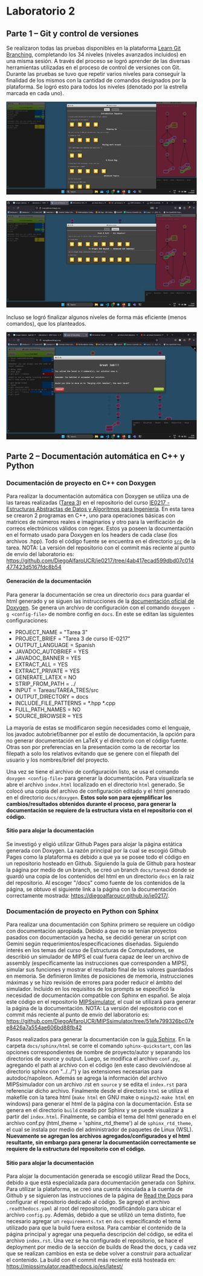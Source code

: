 # Laboratorio 2

## Parte 1 – Git y control de versiones

Se realizaron todas las pruebas disponibles en la plataforma [Learn Git Branching](https://learngitbranching.js.org/), completando los 34 niveles (niveles avanzados incluidos) en una misma sesión. A través del proceso se logró aprender de las diversas herramientas utilizadas en el proceso de control de versiones con Git. Durante las pruebas se tuvo que repetir varios niveles para conseguir la finalidad  de los mismos con la cantidad de comandos designados por la plataforma. Se logró esto para todos los niveles (denotado por la estrella marcada en cada uno).

![mainLevels](img/mainLevels.jpg)

![remoteLevels](img/remoteLevels.jpg)

Incluso se logró finalizar algunos niveles de forma más eficiente (menos comandos), que los planteados.

![menosComandos](img/menosComandos.jpg)

## Parte 2 – Documentación automática en C++ y Python

### Documentación de proyecto en C++ con Doxygen

Para realizar la documentación automática con Doxygen se utiliza una de las tareas realizadas ([Tarea 3](https://github.com/DiegoAlfaroUCR/ie0217/tree/main/Tareas/TAREA_TRES)) en el repositorio del curso [IE0217 - Estructuras Abstractas de Datos y Algoritmos para Ingeniería](https://github.com/DiegoAlfaroUCR/ie0217). En esta tarea se crearon 2 programas en C++, uno para operaciones básicas con matrices de números reales e imaginarios y otro para la verificación de correos electrónicos válidos con regex. Estos ya poseen la documentación en el formato usado para Doxygen en los headers de cada clase (los archivos .hpp). Todo el código fuente se encuentra en el directorio [`src`](https://github.com/DiegoAlfaroUCR/ie0217/tree/main/Tareas/TAREA_TRES/src) de la tarea. NOTA: La versión del repositorio con el commit más reciente al punto de envío del laboratorio es: https://github.com/DiegoAlfaroUCR/ie0217/tree/4ab417ecad599dbd07c014477423d5167fdc8b54

#### Generación de la documentación

Para generar la documentación se crea un directorio `docs` para guardar el html generado y se siguen las instrucciones de la [documentación oficial de Doxygen](https://www.doxygen.nl/manual/starting.html). Se genera un archivo de configuración con el comando `doxygen -g <config-file>` de nombre config en `docs`. En este se editan las siguientes configuraciones:

- PROJECT_NAME           = "Tarea 3"
- PROJECT_BRIEF          = "Tarea 3 de curso IE-0217" 
- OUTPUT_LANGUAGE        = Spanish
- JAVADOC_AUTOBRIEF      = YES
- JAVADOC_BANNER         = YES
- EXTRACT_ALL            = YES
- EXTRACT_PRIVATE        = YES
- GENERATE_LATEX         = NO
- STRIP_FROM_PATH        = ../
- INPUT                  = Tareas/TAREA_TRES/src
- OUTPUT_DIRECTORY       = docs
- INCLUDE_FILE_PATTERNS = *.hpp *.cpp
- FULL_PATH_NAMES = NO
- SOURCE_BROWSER = YES

La mayoría de estas se modificaron según necesidades como el lenguaje, los javadoc autobrief/banner por el estilo de documentación, la opción para no generar documentación en LaTeX y el directorio con el código fuente. Otras son por preferencias en la presentación como la de recortar los filepath a solo los relativos evitando que se genere con el filepath del usuario y los nombres/brief del proyecto. 

Una vez se tiene el archivo de configuración listo, se usa el comando `doxygen <config-file>` para generar la documentación. Para visualizarla se abre el archivo `index.html` localizado en el directorio `html` generado. Se colocó una copia del archivo de configuración editado y el html generado en el directorio `docs/doxygen`. **Estos solo son para ejemplificar los cambios/resultados obtenidos durante el proceso, para generar la documentación se requiere de la estructura vista en el repositorio con el código.**

#### Sitio para alojar la documentación
Se investigó y eligió utilizar Github Pages para alojar la página estática generada con Doxygen. La razón principal por la cual se escogió Github Pages como la plataforma es debido a que ya se posee todo el código en un repositorio hosteado en Github. Siguiendo la guía de Github para hostear la página por medio de un branch, se creó un branch `docs/tarea3` donde se guardó una copia de los contenidos del html en un directorio `docs` en la raíz del repositorio. Al escoger "/docs" como fuente de los contenidos de la página, se obtuvo el siguiente link a la página con la documentación correctamente mostrada: https://diegoalfaroucr.github.io/ie0217/.

### Documentación de proyecto en Python con Sphinx

Para realizar una documentación con Sphinx primero se requiere un código con documentación apropiada. Debido a que no se tenían proyectos pasados con documentación ya hecha, se decidió generar un script con Gemini según requerimientos/especificaciones diseñadas. Siguiendo interés en los temas del curso de Estructuras de Computadores, se describió un simulador de MIPS el cual fuera capaz de leer un archivo de assembly (específicamente las instrucciones que corresponden a MIPS), simular sus funciones y mostrar el resultado final de los valores guardados en memoria. Se definieron límites de posiciones de memoria, instrucciones máximas y se hizo revisión de errores para poder reducir el ámbito del simulador. Incluido en los requisitos de los prompts se especificó la necesidad de documentación compatible con Sphinx en español. Se aloja este código en el repositorio [MIPSsimulator](https://github.com/DiegoAlfaroUCR/MIPSsimulator), el cual se utilizará para generar la página de la documentación. NOTA: La versión del repositorio con el commit más reciente al punto de envío del laboratorio es: https://github.com/DiegoAlfaroUCR/MIPSsimulator/tree/51efe799326bc07ee8426a7a554ae606bd88fb42

Pasos realizados para generar la documentación con la [guía Sphinx](https://www.sphinx-doc.org/en/master/tutorial/index.html). En la carpeta `docs/sphinx/html` se corre el comando `sphinx-quickstart`, con las opciones correspondientes de nombre de proyecto/autor y separando los directorios de source y output. Luego, se modifica el archivo `conf.py`, agregando el path al archivo con el código (en este caso devolviéndose al directorio sphinx con "../../") y las extensiones necesarias para autodoc/napoleon. Además se agrega la información del archivo MIPSsimulador con un archivo .rst en `source` y se edita el `index.rst` para referenciar dicho archivo. Finalmente desde el directorio `html` se utiliza el makefile con la tarea html (`make html` en GNU make o `mingw32-make html` en windows) para generar el html de la página con la documentación. Esta se genera en el directorio `build` creado por Sphinx y se puede visualizar a partir del `index.html`. Finalmente, se cambia el tema del html generado en el archivo conf.py (html_theme = 'sphinx_rtd_theme') al de `sphinx_rtd_theme`, el cual se instala por medio del administrador de paquetes de Linux (WSL). **Nuevamente se agregan los archivos agregados/configurados y el html resultante, sin embargo para generar la documentación correctamente se requiere de la estructura del repositorio con el código.**

#### Sitio para alojar la documentación

Para alojar la documentación generada se escogió utilizar Read the Docs, debido a que está especializada para documentación generada con Sphinx. Para utilizar la plataforma, se creó una cuenta vinculada a la cuenta de Github y se siguieron las instrucciones de la página de [Read the Docs](https://about.readthedocs.com/) para configurar el repositorio dedicado al código. Se agregó el archivo `.readthedocs.yaml` al root del repositorio, modificándolo para ubicar el archivo `config.py`. Además, debido a que se utilizó un tema distinto, fue necesario agregar un `requirements.txt` en `docs` especificando el tema utilizado para que la build fuera exitosa. Para cambiar el contenido de la página principal y agregar una pequeña descripción del código, se edita el archivo `index.rst`. Una vez se ha configurado el repositorio, se hace el deployment por medio de la sección de builds de Read the docs, y cada vez que se realizan cambios en esta se debe volver a construir para actualizar el contenido. La build con el commit más reciente está hosteada en: https://mipssimulator.readthedocs.io/es/latest/